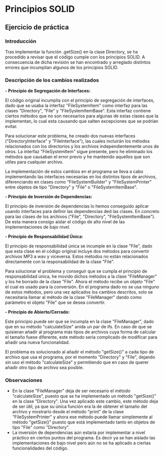 # Principios SOLID
## Ejercicio de práctica

### Introducción

Tras implementar la función .getSize() en la clase Directory, se ha procedido a revisar que el código cumple con los principios SOLID. A consecuencia de dicha revisión se han encontrado y arreglado distintos errores que incumplían algunos de los principios SOLID.

### Descripción de los cambios realizados

**- Principio de Segregación de Interfaces:**

El código original incumplía con el principio de segregación de interfaces, dado que se usaba la interfaz "FileSystemItem" como interfaz para las clases "Directory", "File" y "FileSystemItemBase". Esta interfaz contiene ciertos métodos que no son necesarios para algunas de estas clases que la implementan, lo cual esta causando que salten excepciones que se podrían evitar.

Para solucionar este problema, he creado dos nuevas interfaces ("DirectoryInterface" y "FileInterface"), las cuales incluirán los métodos relacionados con los directorios y los archivos independientemente unos de otros. La interfaz "FileSystemItem" sigue presente, pero he eliminado los métodos que causaban el error previo y he mantenido aquellos que son utiles para cualquier archivo.

La implementación de estos cambios en el programa se lleva a cabo implementando las interfaces necesarias en los distintos tipos de archivos, diferenciando en clases como "FileSystemBuilder" y "FileSystemPrinter" entre objetos de tipo "Directory" y "File" o "FileSystemItemBase".

**- Principio de Inversión de Dependencias:**
    
El principio de inversión de dependencias lo hemos conseguido aplicar usando interfaces para definir las dependencias ded las clases. En concreto para las clases de los archivos ("File", "Directory", "FileSystemItemBase"). De esta manera consigo aislar el código de alto nivel de las implementaciones de bajo nivel.

**- Principio de Responsabilidad Única:**
    
El principio de responsabilidad única se incumple en la clase "File", dado que esta clase en el código original incluye dos métodos para convertir archivos MP3 a wav y viceversa. Estos métodos no están relacionados directamente con la responsabilidad de la clase "File".

Para solucionar el problema y conseguir que se cumpla el principio de responsabilidad única, he movido dichos métodos a la clase "FileManager" y los he borrado de la clase "File". Ahora el método recibe un objeto "File" el cual es usado para la conversión. En el programa dado no se usa ninguno de estos métodos, pero una vez aplicados los cambios descritos, solo se necesitaria llamar al método de la clase "FileManager" dando como parámetro el objeto "File" que se desea convertir.

**- Principio de Abierto/Cerrado:**
    
Este principio puede ser que se incumpla en la clase "FileManager", dado que en su método "calculateSize" anida un par de ifs. En caso de que se quisieran añadir al programa más tipos de archivos cuya forma de calcular el tamaño fuese diferente, este método sería complicado de modificar para añadir una nueva funcionalidad.

El problema es solucionado al añadir el método "getSize()" a cada tipo de archivo que usa el programa, por el momento "Directory" y "File", dejando sin uso el método "calculateSize" y permitiendo que en caso de querer añadir otro tipo de archivo sea posible.

### Observaciones
- En la clase "FileManager" deja de ser necesario el método "calculateSize", puesto que se ha implementado un método "getSize()" en la clase "Directory". Una vez aplicado este cambio, este método deja de ser útil, ya que su única función era la de obtener el tamaño del archivo y mostrarlo desde el método "print" de la clase "FileSystemPrinter" y ahora ese método puede llamar simplemente al método "getSize()" puesto que está implementado tanto en objetos de tipo "File" como "Directory".
- La inversión de dependencias aún estaría por implementar a nivel práctico en ciertos puntos del programa. Es decir ya se han aislado las implementaciones de bajo nivel pero aún no se ha aplicado a ciertas funcionalidades del código.